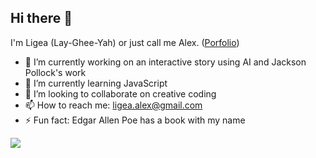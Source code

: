## Hi there 👋

I'm Ligea (Lay-Ghee-Yah) or just call me Alex. ([Porfolio](https://ligea-alexander.github.io/ligea-portfolio/))

- 🔭 I’m currently working on an interactive story using AI and Jackson Pollock's work
- 🌱 I’m currently learning JavaScript
- 👯 I’m looking to collaborate on creative coding
- 📫 How to reach me: ligea.alex@gmail.com
- ⚡ Fun fact: Edgar Allen Poe has a book with my name

![](https://komarev.com/ghpvc/?username=ligea-alexander&style=flat-square&color=e9de0)
